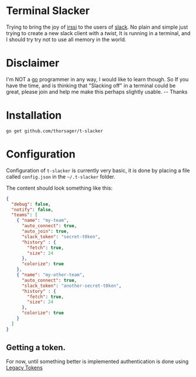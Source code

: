 # Terminal Slacker
Trying to bring the joy of [irssi](https://irssi.org) to the users of 
[slack](https://slack). No plain and simple just trying to create a new slack
client with a _twist_, It is running in a terminal, and I should try try not
to use all memory in the world.


# Disclaimer
I'm NOT a [go](https://golang.org) programmer in any way, I would like to learn
though. So If you have the time, and is thinking that "Slacking off" in a 
terminal could be great, please join and help me make this perhaps slightly
usable. -- Thanks 

# Installation
```
go get github.com/thorsager/t-slacker
```

# Configuration
Configuration of `t-slacker` is currently very basic, it is done by placing a 
file called `config.json` in the `~/.t-slacker` folder.

The content should look something like this:
```json
{
  "debug": false,
  "notify": false,
  "teams": [
    { "name": "my-team",
      "auto_connect": true,
      "auto_join": true,
      "slack_token": "secret-t0ken",
      "history" : {
        "fetch": true,
	    "size": 24
      },
	  "colorize": true
    },
    { "name": "my-other-team",
      "auto_connect": true,
      "slack_token": "another-secret-t0ken",
      "history" : {
        "fetch": true,
        "size": 24
      },
      "colorize": true
    }
  ]
}
```

## Getting a token.
For now, until something better is implemented authentication is done using 
[Legacy Tokens](https://api.slack.com/custom-integrations/legacy-tokens) 


